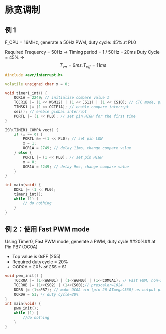 # 脉宽调制

## 例 1

F_CPU = 16MHz, generate a 50Hz PWM, duty cycle: 45% at PL0

Required Frequency = 50Hz → Timing period = 1 / 50Hz = 20ms
Duty Cycle = 45% → $$T_{on} = 9 ms, T_{off} = 11 ms$$

```cpp
#include <avr/interrupt.h>

volatile unsigned char x = 0;

void timer1_int() {
    OCR1A = 2249; // initialise compare value 1
    TCCR1B |= (1 << WGM12) | (1 << CS11) | (1 << CS10); // CTC mode, prescaler=64;
    TIMSK1 |= (1 << OCIE1A); // enable compare interrupt
    sei(); // enable global interrupt
    PORTL |= (1 << PL0); // set pin HIGH for the first time
}

ISR(TIMER1_COMPA_vect) {
    if (x == 0) {
        PORTL &= ~(1 << PL0); // set pin LOW
        x = 1;
        OCR1A = 2749; // delay 11ms, change compare value
    } else {
        PORTL |= (1 << PL0); // set pin HIGH
        x = 0;
        OCR1A = 2249; // delay 9ms, change compare value
    }
}

int main(void) {
    DDRL |= (1 << PL0);
    timer1_int();
    while (1) {
        // do nothing
    }
}
```

## 例 2：使用 Fast PWM mode

Using Timer0, Fast PWM mode, generate a PWM, duty cycle ##20%## at Pin PB7 (OC0A)
- Top value is 0xFF (255) 
- Required duty cycle = 20%
- OCR0A = 20% of 255 = 51

```cpp
void pwm_init() {
    TCCR0A |= (1<<WGM01) | (1<<WGM00) | (1<<COM0A1); // Fast PWM, non-inverting mode
    TCCR0B |= (1<<CS02) | (1<<CS00);// prescaler=1024
    DDRB |= (1<<PB7); // make OC0A pin (pin 26 ATmega2560) as output pin
    OCR0A = 51; // duty cycle=20%
}
int main(void) {
    pwm_init();
    while (1) {
        //do nothing
    }
}
```